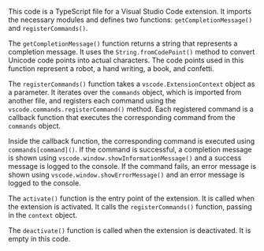 This code is a TypeScript file for a Visual Studio Code extension. It imports the necessary modules and defines two functions: `getCompletionMessage()` and `registerCommands()`. 

The `getCompletionMessage()` function returns a string that represents a completion message. It uses the `String.fromCodePoint()` method to convert Unicode code points into actual characters. The code points used in this function represent a robot, a hand writing, a book, and confetti.

The `registerCommands()` function takes a `vscode.ExtensionContext` object as a parameter. It iterates over the `commands` object, which is imported from another file, and registers each command using the `vscode.commands.registerCommand()` method. Each registered command is a callback function that executes the corresponding command from the `commands` object. 

Inside the callback function, the corresponding command is executed using `commands[command]()`. If the command is successful, a completion message is shown using `vscode.window.showInformationMessage()` and a success message is logged to the console. If the command fails, an error message is shown using `vscode.window.showErrorMessage()` and an error message is logged to the console.

The `activate()` function is the entry point of the extension. It is called when the extension is activated. It calls the `registerCommands()` function, passing in the `context` object.

The `deactivate()` function is called when the extension is deactivated. It is empty in this code.